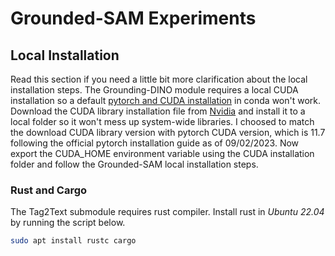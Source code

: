 # Grounded-SAM Experiments

## Local Installation
Read this section if you need a little bit more clarification about the local installation steps. The Grounding-DINO module requires a local CUDA installation so a default [pytorch and CUDA installation](https://pytorch.org/get-started/locally/) in conda won't work. Download the CUDA library installation file from [Nvidia](https://developer.nvidia.com/cuda-toolkit-archive) and install it to a local folder so it won't mess up system-wide libraries. I choosed to match the download CUDA library version with pytorch CUDA version, which is 11.7 following the official pytorch installation guide as of 09/02/2023. Now export the CUDA_HOME environment variable using the CUDA installation folder and follow the Grounded-SAM local installation steps.

### Rust and Cargo
The Tag2Text submodule requires rust compiler. Install rust in *Ubuntu 22.04* by running the script below.
```bash
sudo apt install rustc cargo
```
